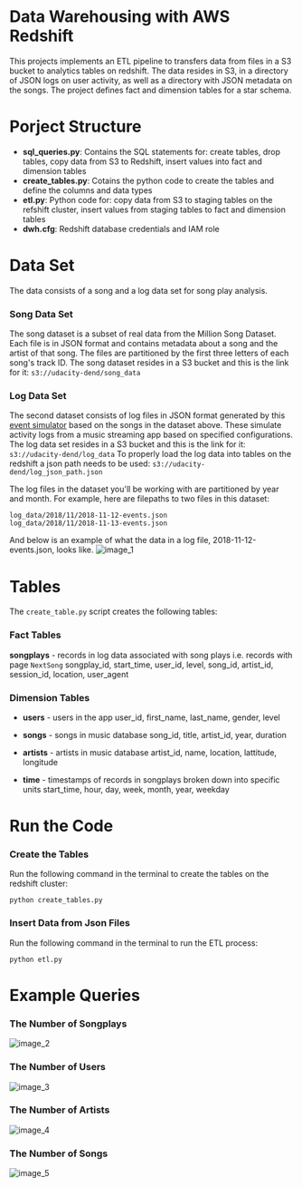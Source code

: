 # Data Warehousing with AWS Redshift
This projects implements an ETL pipeline to transfers data from files in a S3 bucket to analytics tables on redshift.
The data resides in S3, in a directory of JSON logs on user activity, as well as a directory with JSON metadata on the songs.
The project defines fact and dimension tables for a star schema.

# Porject Structure
- **sql_queries.py**: Contains the SQL statements for: create tables, drop tables, copy data from S3 to Redshift, insert values into fact and dimension tables
- **create_tables.py**: Cotains the python code to create the tables and define the columns and data types
- **etl.py**: Python code for: copy data from S3 to staging tables on the refshift cluster, insert values from staging tables to fact and dimension tables
- **dwh.cfg**: Redshift database credentials and IAM role

# Data Set
The data consists of a song and a log data set for song play analysis.

### Song Data Set
The song dataset is a subset of real data from the Million Song Dataset. Each file is in JSON format and contains metadata about a song and the artist of that song. The files are partitioned by the first three letters of each song's track ID.
The song dataset resides in a S3 bucket and this is the link for it:
```s3://udacity-dend/song_data```

### Log Data Set
The second dataset consists of log files in JSON format generated by this [event simulator](https://github.com/Interana/eventsim) based on the songs in the dataset above. These simulate activity logs from a music streaming app based on specified configurations.
The log data set resides in a S3 bucket and this is the link for it:
```s3://udacity-dend/log_data```
To properly load the log data into tables on the redshift a json path needs to be used:
```s3://udacity-dend/log_json_path.json```

The log files in the dataset you'll be working with are partitioned by year and month. For example, here are filepaths to two files in this dataset:
```
log_data/2018/11/2018-11-12-events.json
log_data/2018/11/2018-11-13-events.json
```
And below is an example of what the data in a log file, 2018-11-12-events.json, looks like.
![image_1](img/log_data_example.png)

# Tables
The ```create_table.py``` script creates the following tables:

### Fact Tables
**songplays** - records in log data associated with song plays i.e. records with page ```NextSong```
songplay_id, start_time, user_id, level, song_id, artist_id, session_id, location, user_agent

### Dimension Tables
- **users** - users in the app
user_id, first_name, last_name, gender, level

- **songs** - songs in music database
song_id, title, artist_id, year, duration

- **artists** - artists in music database
artist_id, name, location, lattitude, longitude

- **time** - timestamps of records in songplays broken down into specific units
start_time, hour, day, week, month, year, weekday


# Run the Code

### Create the Tables
Run the following command in the terminal to create the tables on the redshift cluster:
```
python create_tables.py
```

### Insert Data from Json Files
Run the following command in the terminal to run the ETL process:
```
python etl.py
```

# Example Queries

### The Number of Songplays
![image_2](img/songplays.png)

### The Number of Users
![image_3](img/users.png)

### The Number of Artists
![image_4](img/artists.png)

### The Number of Songs
![image_5](img/songs.png)
